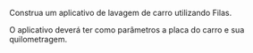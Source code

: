 Construa um aplicativo de lavagem de carro utilizando Filas.

O aplicativo deverá ter como parâmetros a placa do carro e sua quilometragem.
